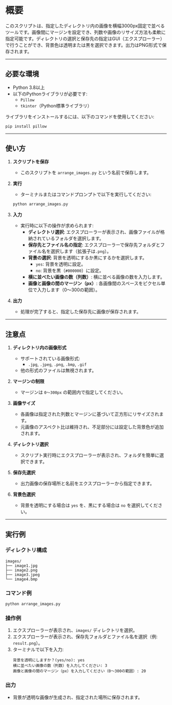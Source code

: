 # 概要
このスクリプトは、指定したディレクトリ内の画像を横幅3000px固定で並べるツールです。画像間にマージンを設定でき、列数や画像のリサイズ方法も柔軟に指定可能です。ディレクトリの選択と保存先の指定はGUI（エクスプローラー）で行うことができ、背景色は透明または黒を選択できます。出力はPNG形式で保存されます。

---

## 必要な環境
- Python 3.8以上
- 以下のPythonライブラリが必要です:
  - `Pillow`
  - `tkinter`（Python標準ライブラリ）

ライブラリをインストールするには、以下のコマンドを使用してください:
```bash
pip install pillow
```

---

## 使い方

1. **スクリプトを保存**
   - このスクリプトを `arrange_images.py` という名前で保存します。

2. **実行**
   - ターミナルまたはコマンドプロンプトで以下を実行してください:
   ```bash
   python arrange_images.py
   ```

3. **入力**
   - 実行時に以下の操作が求められます:
     - **ディレクトリ選択**: エクスプローラーが表示され、画像ファイルが格納されているフォルダを選択します。
     - **保存先とファイル名の指定**: エクスプローラーで保存先フォルダとファイル名を選択します（拡張子は`.png`）。
     - **背景の選択**: 背景を透明にするか黒にするかを選択します。
       - `yes`: 背景を透明に設定。
       - `no`: 背景を黒（`#000000`）に設定。
     - **横に並べたい画像の数（列数）**: 横に並べる画像の数を入力します。
     - **画像と画像の間のマージン（px）**: 各画像間のスペースをピクセル単位で入力します（0〜300の範囲）。

4. **出力**
   - 処理が完了すると、指定した保存先に画像が保存されます。

---

## 注意点

1. **ディレクトリ内の画像形式**
   - サポートされている画像形式:
     - `.jpg`, `.jpeg`, `.png`, `.bmp`, `.gif`
   - 他の形式のファイルは無視されます。

2. **マージンの制限**
   - マージンは `0〜300px` の範囲内で指定してください。

3. **画像サイズ**
   - 各画像は指定された列数とマージンに基づいて正方形にリサイズされます。
   - 元画像のアスペクト比は維持され、不足部分には設定した背景色が追加されます。

4. **ディレクトリ選択**
   - スクリプト実行時にエクスプローラーが表示され、フォルダを簡単に選択できます。

5. **保存先選択**
   - 出力画像の保存場所と名前をエクスプローラーから指定できます。

6. **背景色選択**
   - 背景を透明にする場合は `yes` を、黒にする場合は `no` を選択してください。

---

## 実行例

### ディレクトリ構成
```plaintext
images/
├── image1.jpg
├── image2.png
├── image3.jpeg
└── image4.bmp
```

### コマンド例
```bash
python arrange_images.py
```

### 操作例
1. エクスプローラーが表示され、`images/` ディレクトリを選択。
2. エクスプローラーが表示され、保存先フォルダとファイル名を選択（例: `result.png`）。
3. ターミナルで以下を入力:
   ```plaintext
   背景を透明にしますか？(yes/no): yes
   横に並べたい画像の数（列数）を入力してください: 3
   画像と画像の間のマージン（px）を入力してください（0〜300の範囲）: 20
   ```

### 出力
- 背景が透明な画像が生成され、指定された場所に保存されます。

